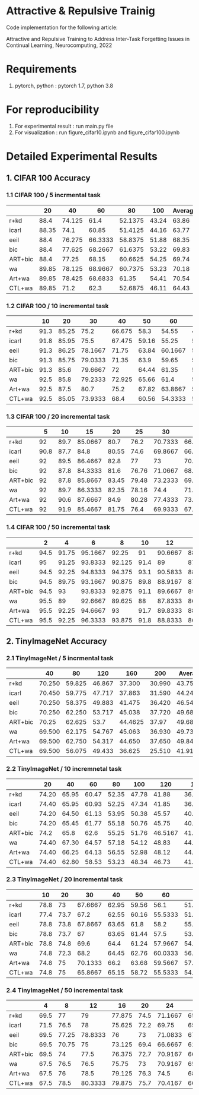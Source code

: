 # Attractive & Repulsive Trainig 
Code implementation for the following article:

Attractive and Repulsive Training to Address Inter-Task Forgetting Issues in Continual Learning, Neurocomputing, 2022

# Requirements
1. pytorch, python : pytorch 1.7, python 3.8

# For reproducibility
1. For experimental result : run main.py file
2. For visualization : run figure_cifar10.ipynb and figure_cifar100.ipynb

# Detailed Experimental Results
## 1. CIFAR 100 Accuracy

### 1.1 CIFAR 100 / 5 incrmental task

|         | 20    | 40     | 60      | 80      | 100   | Average |
|---------|-------|--------|---------|---------|-------|---------|
| r+kd    | 88.4  | 74.125 | 61.4    | 52.1375 | 43.24 | 63.86   |
| icarl   | 88.35 | 74.1   | 60.85   | 51.4125 | 44.16 | 63.77   |
| eeil    | 88.4  | 76.275 | 66.3333 | 58.8375 | 51.88 | 68.35   |
| bic     | 88.4  | 77.625 | 68.2667 | 61.6375 | 53.22 | 69.83   |
| ART+bic | 88.4  | 77.25  | 68.15   | 60.6625 | 54.25 | 69.74   |
| wa      | 89.85 | 78.125 | 68.9667 | 60.7375 | 53.23 | 70.18   |
| Art+wa  | 89.85 | 78.425 | 68.6833 | 61.35   | 54.41 | 70.54   |
| CTL+wa  | 89.85 | 71.2   | 62.3    | 52.6875 | 46.11 | 64.43   |


### 1.2 CIFAR 100 / 10 incremental task

|         | 10   | 20    | 30      | 40     | 50    | 60      | 70      | 80      | 90      | 100   | Average |
|---------|------|-------|---------|--------|-------|---------|---------|---------|---------|-------|---------|
| r+kd    | 91.3 | 85.25 | 75.2    | 66.675 | 58.3  | 54.55   | 49.4429 | 45.1125 | 40.1222 | 38.32 | 57.00   |
| icarl   | 91.8 | 85.95 | 75.5    | 67.475 | 59.16 | 55.25   | 50.6857 | 44.7875 | 41.3333 | 38.24 | 57.60   |
| eeil    | 91.3 | 86.25 | 78.1667 | 71.75  | 63.84 | 60.1667 | 56.1429 | 51.55   | 47.7667 | 45.36 | 62.33   |
| bic     | 91.3 | 85.75 | 79.0333 | 71.35  | 63.9  | 59.65   | 54.1714 | 49.7125 | 46.6556 | 44.08 | 61.59   |
| ART+bic | 91.3 | 85.6  | 79.6667 | 72     | 64.44 | 61.35   | 56.5286 | 52.8875 | 48.2222 | 45.91 | 62.96   |
| wa      | 92.5 | 85.8  | 79.2333 | 72.925 | 65.66 | 61.4    | 57.2714 | 53.8375 | 50.7889 | 48.27 | 63.91   |
| Art+wa  | 92.5 | 87.5  | 80.7    | 75.2   | 67.82 | 63.8667 | 59.9    | 56.3    | 52.1667 | 48.77 | 65.80   |
| CTL+wa  | 92.5 | 85.05 | 73.9333 | 68.4   | 60.56 | 54.3333 | 50.1286 | 44.325  | 40.4667 | 36.4  | 57.07   |


### 1.3 CIFAR 100 / 20 incremental task

|         | 5    | 10   | 15      | 20    | 25    | 30      | 35      | 40     | 45      | 50    | 55      | 60      | 65      | 70      | 75      | 80      | 85      | 90      | 95      | 100   | Average  |
|---------|------|------|---------|-------|-------|---------|---------|--------|---------|-------|---------|---------|---------|---------|---------|---------|---------|---------|---------|-------|----------|
| r+kd    | 92   | 89.7 | 85.0667 | 80.7  | 76.2  | 70.7333 | 66.8286 | 60.675 | 55.6222 | 52.42 | 50.5091 | 49.7167 | 46.1077 | 45.6    | 43.1067 | 40.7375 | 39.1882 | 35.3889 | 34.2105 | 34.43 | 57.44705 |
| icarl   | 90.8 | 87.7 | 84.8    | 80.55 | 74.6  | 69.8667 | 66.6    | 61.175 | 56.5333 | 53.36 | 52.4    | 49.7167 | 45.6    | 45.8857 | 44.2133 | 40.8875 | 39.3765 | 35.8111 | 34.3053 | 34.48 | 57.43305 |
| eeil    | 92   | 89.5 | 86.4667 | 82.8  | 77    | 73      | 70.5429 | 65.025 | 60.5778 | 56.18 | 54.3091 | 52.3167 | 49.0923 | 48.9429 | 47.68   | 43.9    | 42.3529 | 39.5667 | 37.2737 | 36.79 | 60.26583 |
| bic     | 92   | 87.8 | 84.3333 | 81.6  | 76.76 | 71.0667 | 68.2    | 63.8   | 59.2222 | 55.08 | 52.7455 | 50.9333 | 48.6462 | 47.0429 | 43.96   | 40.5875 | 38.2824 | 36.9778 | 34.6316 | 33.27 | 58.34696 |
| ART+bic | 92   | 87.8 | 85.8667 | 83.45 | 79.48 | 73.2333 | 69.6571 | 67.525 | 62.2444 | 57.52 | 56.0545 | 53.45   | 50.4    | 49.1    | 46.84   | 44.6375 | 42.7882 | 41.2889 | 38.4105 | 38.03 | 60.98881 |
| wa      | 92   | 89.7 | 86.3333 | 82.35 | 78.16 | 74.4    | 71.3714 | 67.7   | 63.3556 | 60.16 | 59.2    | 56.55   | 54.1385 | 52.9    | 50.96   | 49.425  | 47.3765 | 45.1333 | 43.1579 | 42.31 | 63.33407 |
| Art+wa  | 92   | 90.6 | 87.6667 | 84.9  | 80.28 | 77.4333 | 73.9143 | 70.325 | 66.1778 | 62.68 | 59.2    | 58.35   | 54.5231 | 53.8857 | 51.8    | 49.9375 | 47.9882 | 45.7889 | 44.1474 | 42.85 | 64.72239 |
| CTL+wa  | 92   | 91.9 | 85.4667 | 81.75 | 76.4  | 69.9333 | 67.9714 | 60.625 | 56.3778 | 53.76 | 50.3455 | 47.5333 | 44.9385 | 43.6857 | 42.08   | 38.4    | 37.1412 | 33.7556 | 32.7895 | 32.48 | 56.96667 |

### 1.4 CIFAR 100 / 50 incremental task

|         | 2    | 4     | 6       | 8      | 10   | 12      | 14      | 16      | 18      | 20    | 22      | 24      | 26      | 28      | 30      | 32      | 34      | 36      | 38      | 40     | 42      | 44      | 46      | 48      | 50    | 52      | 54      | 56      | 58      | 60      | 62      | 64      | 66      | 68      | 70      | 72      | 74      | 76      | 78      | 80      | 82      | 84      | 86      | 88      | 90      | 92      | 94      | 96      | 98      | 100   | Average |
|---------|------|-------|---------|--------|------|---------|---------|---------|---------|-------|---------|---------|---------|---------|---------|---------|---------|---------|---------|--------|---------|---------|---------|---------|-------|---------|---------|---------|---------|---------|---------|---------|---------|---------|---------|---------|---------|---------|---------|---------|---------|---------|---------|---------|---------|---------|---------|---------|---------|-------|---------|
| r+kd    | 94.5 | 91.75 | 95.1667 | 92.25  | 91   | 90.6667 | 88.2143 | 86.9375 | 85.3333 | 83.15 | 80.5    | 78.25   | 77.3462 | 75.3929 | 71.2    | 70.8125 | 68.2941 | 67.9444 | 67.1579 | 62.025 | 59      | 57.4545 | 56.913  | 56.3125 | 53.28 | 53.3846 | 52.4074 | 50.3393 | 49.931  | 49.5833 | 47.7097 | 48.7969 | 47.8333 | 47.5441 | 46.3    | 46.3056 | 46.4054 | 44.3553 | 42.2436 | 41.5875 | 41.8293 | 39.3333 | 39.314  | 36.8409 | 36.6444 | 37.5217 | 35.7872 | 35.8854 | 35.5306 | 35.06 | 59.08   |
| icarl   | 95   | 91.25 | 93.8333 | 92.125 | 91.4 | 89      | 87.9286 | 85.125  | 83.4444 | 82.25 | 80.0909 | 77.5833 | 77.1923 | 75.75   | 71.7    | 70.3438 | 68.0588 | 67.25   | 66.4211 | 62.275 | 59.619  | 58.7045 | 56.9565 | 56.875  | 54.6  | 54.1538 | 53.4259 | 51.1786 | 51.069  | 50.3    | 48.0161 | 48.7031 | 47.9242 | 47.7206 | 46      | 45.6667 | 45.3108 | 44.1711 | 42.6026 | 41.3    | 39.8902 | 38.75   | 37.6512 | 37.3068 | 36.6222 | 36.9239 | 35.0638 | 34.0938 | 35.2755 | 35.74 | 58.87   |
| eeil    | 94.5 | 92.25 | 94.8333 | 94.375 | 93.1 | 90.5833 | 88.0714 | 86.75   | 85.3333 | 83.35 | 80.5455 | 78.9583 | 77.7308 | 76.4643 | 72.9333 | 71.6875 | 68.8235 | 68.4444 | 68.3158 | 64.95  | 60.5952 | 58.7727 | 57.413  | 56.4583 | 55.26 | 55.0577 | 53.8889 | 51.1607 | 51.0172 | 50.55   | 49      | 50.0469 | 48.0758 | 48.7059 | 47.3    | 46.9861 | 46.2432 | 44.9474 | 43.5897 | 41.625  | 41.061  | 39.75   | 40.1628 | 38.4773 | 38.1111 | 37.913  | 35.9574 | 34.6354 | 35.4898 | 35.5  | 59.82   |
| bic     | 94.5 | 89.75 | 93.1667 | 90.875 | 89.8 | 88.9167 | 87.7143 | 84.0625 | 82.8333 | 81.65 | 78.9091 | 77.7083 | 75      | 73      | 71.1333 | 70.375  | 68.5882 | 65.6389 | 64.9737 | 62.75  | 58.9048 | 56.4545 | 54.8261 | 54.2708 | 52.72 | 52.5385 | 51.6667 | 50.1071 | 49.8276 | 46.95   | 46.5323 | 47.1094 | 44.6364 | 45.0147 | 44.0429 | 43.2361 | 43.0946 | 41.1447 | 40.6795 | 38.4    | 38.6585 | 35.6905 | 36.6279 | 35.0568 | 34.5778 | 35.413  | 33.2553 | 33.8333 | 32.5612 | 31.8  | 57.28   |
| ART+bic | 94.5 | 93    | 93.8333 | 92.875 | 91.1 | 89.6667 | 89.2857 | 86.3125 | 85.1667 | 83.9  | 81.2727 | 79.375  | 77.6538 | 76.6786 | 72.4667 | 71.1563 | 68.7353 | 68.4167 | 68.1053 | 64.425 | 62.3095 | 59.75   | 57.7174 | 57.5417 | 56.66 | 55.4423 | 54.5556 | 52.5893 | 52.3276 | 51.8667 | 51.2581 | 50.2188 | 49.5455 | 48.5882 | 48.1714 | 48.1389 | 48.3514 | 45.4474 | 45.859  | 43.4125 | 43.4878 | 40.0357 | 40.1512 | 39.5227 | 39.5889 | 40.3152 | 38.4149 | 36.6667 | 36.3367 | 37.22 | 60.51   |
| wa      | 95.5 | 89    | 92.6667 | 89.625 | 88   | 87.8333 | 86      | 84.4375 | 83.2222 | 81.25 | 80.0909 | 78.0833 | 76.8462 | 76.8214 | 73.4    | 73      | 70.9706 | 69.1944 | 68.6053 | 65.4   | 62.7619 | 62.1136 | 60      | 58.8542 | 57.72 | 57.4808 | 56.5    | 56.0714 | 54.5345 | 53.65   | 52.2258 | 50.6719 | 50.9242 | 50      | 49.6429 | 47.9444 | 47.8784 | 46.2368 | 45.7949 | 44.2    | 43.3659 | 42.5119 | 42.7209 | 40.9205 | 40.5667 | 39.0217 | 38.7128 | 37.2396 | 37.4286 | 35.38 | 60.77   |
| Art+wa  | 95.5 | 92.25 | 94.6667 | 93     | 91.7 | 89.8333 | 88.9286 | 86.9375 | 85.6667 | 84.7  | 82.8636 | 81.125  | 80.6923 | 78.8571 | 75.7333 | 73.8125 | 72.0588 | 71.4722 | 70.5789 | 68.2   | 64.9762 | 62.3864 | 60.2174 | 60.0625 | 58.16 | 57.75   | 57.4815 | 55.2679 | 55.1552 | 53.35   | 52.6452 | 50.7031 | 51.4242 | 50.4853 | 51.2429 | 48.875  | 49.8514 | 47.5921 | 47.5128 | 45.775  | 45.1951 | 43.869  | 44.0814 | 42.7727 | 42.5111 | 40.4783 | 40.5957 | 40.8646 | 39.9796 | 39.36 | 62.52   |
| CTL+wa  | 95.5 | 92.25 | 96.3333 | 93.875 | 91.8 | 88.8333 | 86.7143 | 85      | 82.9444 | 82.3  | 76.5    | 75.75   | 74.5    | 73.3214 | 66.8667 | 67.3438 | 65.1176 | 62.9444 | 61.8421 | 58.3   | 54.7381 | 54.4318 | 53.3696 | 50.2292 | 50.24 | 48.7308 | 48.1111 | 45.2857 | 45.0172 | 43.6833 | 42.5484 | 45.3906 | 42.6515 | 44.1765 | 40.6286 | 39.4167 | 40.6622 | 39.5132 | 36.2436 | 34.8125 | 34.7805 | 33.9643 | 33.2674 | 31.4205 | 31.8    | 32.837  | 28.9043 | 29.3229 | 30.2041 | 29.62 | 55.07   |



## 2. TinyImageNet Accuracy

### 2.1 TinyImageNet / 5 incrmental task

|         | 40     | 80     | 120    | 160     | 200    | Average  |
|---------|--------|--------|--------|---------|--------|----------|
| r+kd    | 70.250 | 59.825 | 46.867 | 37.300  | 30.990 | 43.75    |
| icarl   | 70.450 | 59.775 | 47.717 | 37.863  | 31.590 | 44.24    |
| eeil    | 70.250 | 58.375 | 49.883 | 41.475  | 36.420 | 46.54    |
| bic     | 70.250 | 62.250 | 53.717 | 45.038  | 37.720 | 49.68    |
| ART+bic | 70.25  | 62.625 | 53.7   | 44.4625 | 37.97  | 49.68938 |
| wa      | 69.500 | 62.175 | 54.767 | 45.063  | 36.930 | 49.73    |
| Art+wa  | 69.500 | 62.750 | 54.317 | 44.650  | 37.650 | 49.84    |
| CTL+wa  | 69.500 | 56.075 | 49.433 | 36.625  | 25.510 | 41.91    |

### 2.2 TinyImageNet / 10 incremnetal task

|         | 20    | 40    | 60    | 80    | 100   | 120     | 140     | 160     | 180     | 200   | Average |
|---------|-------|-------|-------|-------|-------|---------|---------|---------|---------|-------|---------|
| r+kd    | 74.20 | 65.95 | 60.47 | 52.35 | 47.78 | 41.88   | 36.61   | 33.70   | 30.53   | 27.40 | 44.08   |
| icarl   | 74.40 | 65.95 | 60.93 | 52.25 | 47.34 | 41.85   | 36.14   | 33.33   | 30.46   | 27.02 | 43.92   |
| eeil    | 74.20 | 64.50 | 61.13 | 53.95 | 50.38 | 45.57   | 40.67   | 37.53   | 34.90   | 32.14 | 46.75   |
| bic     | 74.20 | 65.45 | 61.77 | 55.18 | 50.76 | 45.75   | 40.21   | 36.96   | 33.40   | 27.95 | 46.38   |
| ART+bic | 74.2  | 65.8  | 62.6  | 55.25 | 51.76 | 46.5167 | 41.2714 | 37.5875 | 34.9444 | 31.68 | 47.49   |
| wa      | 74.40 | 67.30 | 64.57 | 57.18 | 54.12 | 48.83   | 44.31   | 39.85   | 36.24   | 31.14 | 49.28   |
| Art+wa  | 74.40 | 66.25 | 64.13 | 56.55 | 52.98 | 48.12   | 44.41   | 40.43   | 37.16   | 34.26 | 49.36   |
| CTL+wa  | 74.40 | 62.80 | 58.53 | 53.23 | 48.34 | 46.73   | 41.61   | 36.94   | 33.88   | 29.74 | 45.76   |

### 2.3 TinyImageNet / 20 incremental task

|         | 10   | 20   | 30      | 40    | 50    | 60      | 70      | 80     | 90      | 100   | 110     | 120     | 130     | 140     | 150     | 160     | 170     | 180     | 190     | 200   | Average  |
|---------|------|------|---------|-------|-------|---------|---------|--------|---------|-------|---------|---------|---------|---------|---------|---------|---------|---------|---------|-------|----------|
| r+kd    | 78.8 | 73   | 67.6667 | 62.95 | 59.56 | 56.1    | 51.1429 | 46.35  | 44.9778 | 42.98 | 38.5091 | 37.0833 | 34.0923 | 32.5    | 30.3733 | 29.1625 | 28.2    | 26.2222 | 23.8947 | 23.79 | 42.56    |
| icarl   | 77.4 | 73.7 | 67.2    | 62.55 | 60.16 | 55.5333 | 51.9714 | 46.9   | 45.3111 | 43.18 | 38.7636 | 37.9333 | 34.5385 | 33.0286 | 30.3333 | 29.3875 | 28.8706 | 26.3444 | 24.4526 | 23.8  | 42.84    |
| eeil    | 78.8 | 73.8 | 67.8667 | 63.65 | 61.8  | 58.2    | 55.0286 | 50.575 | 46.6    | 45.52 | 43.4545 | 41.5333 | 39.0615 | 36.6    | 35.2133 | 33.6125 | 32.3647 | 30.2667 | 28.5368 | 27.56 | 45.85    |
| bic     | 78.8 | 73.7 | 67      | 63.65 | 61.44 | 57.5    | 53.2857 | 47.625 | 45.2889 | 42.76 | 37.6909 | 34.7    | 32.7385 | 30.9    | 28.68   | 27.175  | 25.8588 | 22.1333 | 20.1053 | 19.36 | 41.66    |
| ART+bic | 78.8 | 74.8 | 69.6    | 64.4  | 61.24 | 57.9667 | 54.7429 | 49.5   | 47.4444 | 45.44 | 42.2727 | 40.3833 | 38.4462 | 35.6714 | 33.8133 | 31.35   | 31.3765 | 28.5444 | 27.4316 | 26.96 | 45.33597 |
| wa      | 74.8 | 72.3 | 68.2    | 64.45 | 62.76 | 60.0333 | 56.6857 | 52.075 | 48.8667 | 47.58 | 44.2727 | 41.4333 | 38.1231 | 35.9429 | 32.8    | 30.775  | 28.5059 | 26.6667 | 24.3789 | 22.9  | 45.20    |
| Art+wa  | 74.8 | 75   | 70.1333 | 66.2  | 63.68 | 59.5667 | 57.5714 | 51.925 | 49      | 47.94 | 45.0909 | 43.15   | 41.1077 | 39.1143 | 37.24   | 35.25   | 33.9294 | 32.2222 | 31.1579 | 30.2  | 47.87    |
| CTL+wa  | 74.8 | 75   | 65.8667 | 65.15 | 58.72 | 55.5333 | 54.6571 | 46.925 | 46.6222 | 41.36 | 41.1818 | 41.9333 | 38.8154 | 36.1429 | 35.2933 | 33.35   | 33.9765 | 31.3667 | 30.1368 | 29.03 | 45.32    |


### 2.4 TinyImageNet / 50 incremental task

|         | 4    | 8     | 12      | 16     | 20   | 24      | 28      | 32      | 36      | 40    | 44      | 48      | 52      | 56      | 60      | 64      | 68      | 72      | 76      | 80     | 84      | 88      | 92      | 96      | 100   | 104     | 108     | 112     | 116     | 120     | 124     | 128     | 132     | 136     | 140     | 144     | 148     | 152     | 156     | 160     | 164     | 168     | 172     | 176     | 180     | 184     | 188     | 192     | 196     | 200   | Average  |
|---------|------|-------|---------|--------|------|---------|---------|---------|---------|-------|---------|---------|---------|---------|---------|---------|---------|---------|---------|--------|---------|---------|---------|---------|-------|---------|---------|---------|---------|---------|---------|---------|---------|---------|---------|---------|---------|---------|---------|---------|---------|---------|---------|---------|---------|---------|---------|---------|---------|-------|----------|
| r+kd    | 69.5 | 77    | 79      | 77.875 | 74.5 | 71.1667 | 65.7143 | 63.5    | 61.0556 | 58.15 | 59.3636 | 57.4167 | 54.6923 | 52.25   | 52.1    | 49.375  | 48      | 46.7778 | 44.5263 | 43.45  | 40.8571 | 40.6136 | 40.3043 | 40.7708 | 39.4  | 37.4808 | 36.4259 | 35.8929 | 34.3103 | 33.6167 | 32.0161 | 31.3125 | 29.9697 | 30.6618 | 29.2714 | 27.8889 | 27.6486 | 28.7763 | 27.7308 | 26.425  | 26.0976 | 26.5    | 24.3953 | 23.9318 | 25.1111 | 23.413  | 22.2021 | 22.5833 | 22.3571 | 22.2  | 41.76    |
| icarl   | 71.5 | 76.5  | 78      | 75.625 | 72.2 | 69.75   | 65.5    | 62.5    | 61.7222 | 59    | 58.5    | 55.875  | 55.4615 | 51.8929 | 53.2667 | 49.6875 | 48.0588 | 45.6944 | 42.7368 | 42.425 | 40.4048 | 39.6364 | 40.3261 | 40.1458 | 38.6  | 37.0192 | 35.3148 | 35.3036 | 33.8103 | 33.0333 | 31.0484 | 30.2188 | 29.6061 | 29.2794 | 28.2714 | 27.4861 | 27.2432 | 28.0526 | 26.7564 | 25.75   | 25.8537 | 25.3095 | 24.5581 | 24.2273 | 24.5778 | 22.4348 | 21.2553 | 21.3333 | 21.8469 | 21.55 | 41.12    |
| eeil    | 69.5 | 77.25 | 78.8333 | 76     | 73   | 71.0833 | 67.2143 | 65.125  | 63.7778 | 59.45 | 59.1364 | 57.5417 | 56.2308 | 54.2143 | 53.3667 | 51.6563 | 49.2353 | 48.8889 | 46.8421 | 45.5   | 43.5    | 43.0909 | 42.8478 | 42.5208 | 41.42 | 40.1346 | 38.1852 | 38.1964 | 37.1724 | 36.0333 | 34.9516 | 33.4375 | 32.9394 | 32.2353 | 32.1571 | 30.4306 | 30.2703 | 29.9211 | 28.8333 | 28.2125 | 28.122  | 27.8095 | 27.2093 | 26.1364 | 25.8333 | 25.3804 | 24.2021 | 24.1667 | 23.7857 | 23.34 | 43.40    |
| bic     | 69.5 | 70.75 | 75      | 73.125 | 69.4 | 66.6667 | 61      | 60.5625 | 58      | 54.4  | 52.6818 | 51.2917 | 48      | 47.2857 | 45.5667 | 42.375  | 41.1471 | 39.25   | 35.3421 | 35.825 | 34.1905 | 32.3636 | 31.587  | 31.5208 | 30.36 | 26.6923 | 24.6111 | 23.75   | 23.1207 | 22.0333 | 20.6774 | 19.8594 | 19.1515 | 18.4118 | 17.7143 | 16.75   | 16.0541 | 15.8684 | 15.5769 | 14.9    | 14.6341 | 14.5476 | 13.4884 | 12.0227 | 12.3556 | 10.8043 | 10.5532 | 9.85417 | 10.3469 | 9.89  | 32.68    |
| ART+bic | 69.5 | 74    | 77.5    | 76.375 | 72.7 | 70.9167 | 66      | 63      | 61.8889 | 58.7  | 57.4091 | 55.0833 | 54      | 52.5    | 51.6    | 49.25   | 48.6176 | 46.7222 | 43.4211 | 42.875 | 41.5714 | 40.6364 | 41.4565 | 41.25   | 40.4  | 38.3654 | 36.5556 | 36.0357 | 34.9828 | 33.7167 | 32.0484 | 30.4375 | 31.1212 | 30.2059 | 30.1286 | 29.5694 | 28.7838 | 29.6053 | 27.8846 | 26.575  | 25.8171 | 26.3571 | 25.1047 | 24.125  | 24.5556 | 23.2391 | 22.4149 | 22.2813 | 22.3265 | 22.1  | 41.67776 |
| wa      | 67.5 | 76.5  | 76.5    | 75.75  | 73   | 70.9167 | 65.9286 | 63.4375 | 61.5    | 60.1  | 58.7273 | 56.1667 | 54.3846 | 52.75   | 52.8    | 49.0313 | 47.1176 | 46.6389 | 41.5789 | 41.7   | 39.6667 | 39.4545 | 39.0652 | 38.4167 | 36.92 | 35.5192 | 33.037  | 32.75   | 29.7931 | 29.0167 | 28.0806 | 26.9375 | 25.7727 | 25.1176 | 24.0429 | 22.2361 | 21.5135 | 21.1316 | 20.1282 | 19.05   | 18.4268 | 18.0119 | 17.2442 | 16.2955 | 15.4889 | 15.087  | 14.5851 | 14.2708 | 13.7245 | 13.2  | 38.13    |
| Art+wa  | 67.5 | 76    | 78.5    | 79.125 | 76.3 | 74.5    | 68.5714 | 65.5    | 64.8333 | 61.25 | 60.2273 | 59.125  | 58      | 56.2857 | 54.9333 | 52.5313 | 50.9412 | 50.7778 | 47.5    | 46.55  | 45.9762 | 44.2955 | 43.8478 | 43.5417 | 42.86 | 42.0192 | 40.1296 | 40.2321 | 38.4655 | 37.5833 | 37.5484 | 36.1875 | 35.2879 | 34.7941 | 34.6714 | 32.875  | 31.4459 | 31.9474 | 31.3718 | 30.2125 | 30.0732 | 29.1548 | 28.5698 | 27.9318 | 27.8556 | 26.9565 | 26.3936 | 25.9375 | 25.3265 | 24.77 | 45.10    |
| CTL+wa  | 67.5 | 78.5  | 80.3333 | 79.875 | 75.7 | 70.4167 | 66.7857 | 62.375  | 62.2778 | 57.7  | 56.4545 | 54.625  | 52.1923 | 53.1786 | 49.2667 | 49.8125 | 50.4706 | 45.2778 | 40.4474 | 42.9   | 40.3571 | 40.7955 | 39.6522 | 36.7083 | 37.14 | 34.0385 | 36.6111 | 35.6071 | 34.3793 | 34.2667 | 29.8226 | 30.1875 | 28.9394 | 29.4412 | 30.7571 | 26.7361 | 25.0135 | 30.3421 | 26.7436 | 26.4625 | 28.0122 | 22.381  | 25.7558 | 24.1591 | 26.2444 | 21.7391 | 22.8723 | 23.2292 | 21.6327 | 23.14 | 41.26    |
